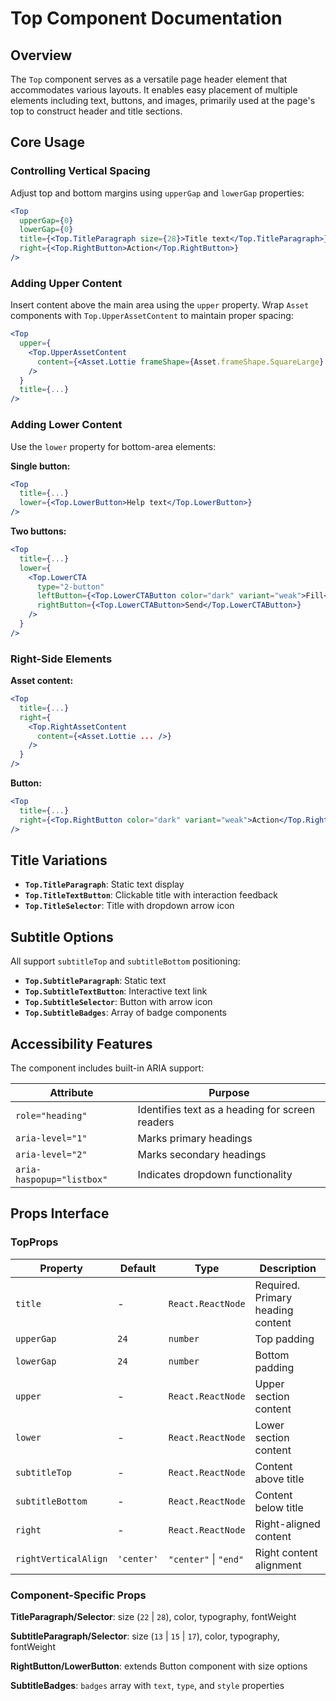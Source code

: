 # Top Component Documentation

## Overview

The `Top` component serves as a versatile page header element that accommodates various layouts. It enables easy placement of multiple elements including text, buttons, and images, primarily used at the page's top to construct header and title sections.

## Core Usage

### Controlling Vertical Spacing

Adjust top and bottom margins using `upperGap` and `lowerGap` properties:

```jsx
<Top
  upperGap={0}
  lowerGap={0}
  title={<Top.TitleParagraph size={28}>Title text</Top.TitleParagraph>}
  right={<Top.RightButton>Action</Top.RightButton>}
/>
```

### Adding Upper Content

Insert content above the main area using the `upper` property. Wrap `Asset` components with `Top.UpperAssetContent` to maintain proper spacing:

```jsx
<Top
  upper={
    <Top.UpperAssetContent
      content={<Asset.Lottie frameShape={Asset.frameShape.SquareLarge} ... />}
    />
  }
  title={...}
/>
```

### Adding Lower Content

Use the `lower` property for bottom-area elements:

**Single button:**
```jsx
<Top
  title={...}
  lower={<Top.LowerButton>Help text</Top.LowerButton>}
/>
```

**Two buttons:**
```jsx
<Top
  title={...}
  lower={
    <Top.LowerCTA
      type="2-button"
      leftButton={<Top.LowerCTAButton color="dark" variant="weak">Fill</Top.LowerCTAButton>}
      rightButton={<Top.LowerCTAButton>Send</Top.LowerCTAButton>}
    />
  }
/>
```

### Right-Side Elements

**Asset content:**
```jsx
<Top
  title={...}
  right={
    <Top.RightAssetContent
      content={<Asset.Lottie ... />}
    />
  }
/>
```

**Button:**
```jsx
<Top
  title={...}
  right={<Top.RightButton color="dark" variant="weak">Action</Top.RightButton>}
/>
```

## Title Variations

- **`Top.TitleParagraph`**: Static text display
- **`Top.TitleTextButton`**: Clickable title with interaction feedback
- **`Top.TitleSelector`**: Title with dropdown arrow icon

## Subtitle Options

All support `subtitleTop` and `subtitleBottom` positioning:

- **`Top.SubtitleParagraph`**: Static text
- **`Top.SubtitleTextButton`**: Interactive text link
- **`Top.SubtitleSelector`**: Button with arrow icon
- **`Top.SubtitleBadges`**: Array of badge components

## Accessibility Features

The component includes built-in ARIA support:

| Attribute | Purpose |
|-----------|---------|
| `role="heading"` | Identifies text as a heading for screen readers |
| `aria-level="1"` | Marks primary headings |
| `aria-level="2"` | Marks secondary headings |
| `aria-haspopup="listbox"` | Indicates dropdown functionality |

## Props Interface

### TopProps

| Property | Default | Type | Description |
|----------|---------|------|-------------|
| `title` | - | `React.ReactNode` | Required. Primary heading content |
| `upperGap` | `24` | `number` | Top padding |
| `lowerGap` | `24` | `number` | Bottom padding |
| `upper` | - | `React.ReactNode` | Upper section content |
| `lower` | - | `React.ReactNode` | Lower section content |
| `subtitleTop` | - | `React.ReactNode` | Content above title |
| `subtitleBottom` | - | `React.ReactNode` | Content below title |
| `right` | - | `React.ReactNode` | Right-aligned content |
| `rightVerticalAlign` | `'center'` | `"center"` \| `"end"` | Right content alignment |

### Component-Specific Props

**TitleParagraph/Selector**: size (`22` \| `28`), color, typography, fontWeight

**SubtitleParagraph/Selector**: size (`13` \| `15` \| `17`), color, typography, fontWeight

**RightButton/LowerButton**: extends Button component with size options

**SubtitleBadges**: `badges` array with `text`, `type`, and `style` properties
